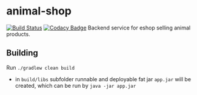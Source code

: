 # animal-shop
[![Build Status](https://travis-ci.com/mlehotsky13/animal-shop.svg?branch=main)](https://travis-ci.com/mlehotsky13/animal-shop) [![Codacy Badge](https://app.codacy.com/project/badge/Grade/bf8fcbac083048de8d89bd26f2d8fd95)](https://www.codacy.com/gh/mlehotsky13/animal-shop/dashboard?utm_source=github.com&amp;utm_medium=referral&amp;utm_content=mlehotsky13/animal-shop&amp;utm_campaign=Badge_Grade)
Backend service for eshop selling animal products.

## Building
Run `./gradlew clean build`
  - in `build/libs` subfolder runnable and deployable fat jar `app.jar` will be created, which can be run by `java -jar app.jar`
